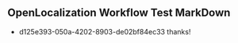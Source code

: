 ## OpenLocalization Workflow Test MarkDown
* d125e393-050a-4202-8903-de02bf84ec33 
thanks!<!--HONumber=Mar16_HO4-->
